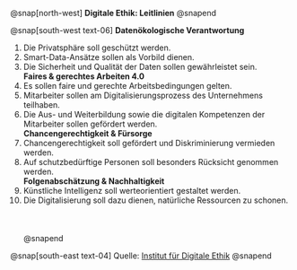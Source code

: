 @snap[north-west]
**Digitale Ethik: Leitlinien**
@snapend

@snap[south-west text-06]
**Datenökologische Verantwortung**   
1. Die Privatsphäre soll geschützt werden.   
2. Smart-Data-Ansätze sollen als Vorbild dienen.   
3. Die Sicherheit und Qualität der Daten sollen gewährleistet sein.   
**Faires & gerechtes Arbeiten 4.0**   
4. Es sollen faire und gerechte Arbeitsbedingungen gelten.    
5. Mitarbeiter sollen am Digitalisierungsprozess des Unternehmens teilhaben.    
6. Die Aus- und Weiterbildung sowie die digitalen Kompetenzen der Mitarbeiter sollen gefördert werden.   
**Chancengerechtigkeit & Fürsorge**   
7. Chancengerechtigkeit soll gefördert und Diskriminierung vermieden werden.   
8. Auf schutzbedürftige Personen soll besonders Rücksicht genommen werden.   
**Folgenabschätzung & Nachhaltigkeit**    
9. Künstliche Intelligenz soll werteorientiert gestaltet werden.   
10. Die Digitalisierung soll dazu dienen, natürliche Ressourcen zu schonen.   
<br><br><br>
@snapend

@snap[south-east text-04]
Quelle: [Institut für Digitale Ethik](https://www.digitale-ethik.de/digitalkompetenz/10-ethische-unternehmensleitlinien/)
@snapend
